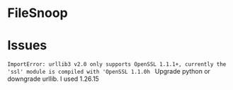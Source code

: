 # FileSnoop



# Issues
`
ImportError: urllib3 v2.0 only supports OpenSSL 1.1.1+, currently the 'ssl' module is compiled with 'OpenSSL 1.1.0h 
`
Upgrade python or downgrade urllib. I used 1.26.15
